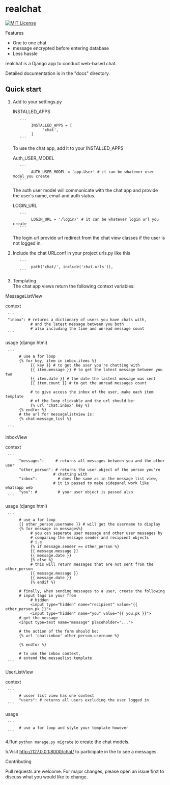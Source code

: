 realchat
==============================

[![MIT License](https://img.shields.io/badge/License-MIT-green.svg)](https://choosealicense.com/licenses/mit/)

Features

- One to one chat
- message encrypted before entering database
- Less hassle

realchat is a Django app to conduct web-based chat.

Detailed documentation is in the "docs" directory.

Quick start
------------

1. Add to your settings.py

     INSTALLED_APPS

          ```
               INSTALLED_APPS = [
                    'chat',
               ]
          ```

     To use the chat app, add it to your INSTALLED_APPS

     Auth_USER_MODEL

          ```
               AUTH_USER_MODEL = 'app.User' # it can be whatever user model you create
          ```

     The auth user model will communicate with the chat app and provide the user's name, email and auth status.

     LOGIN_URL

          ```
               LOGIN_URL = '/login/' # it can be whatever login url you create
          ```

     The login url provide url redirect from the chat view classes if the user is not logged in.

2. Include the chat URLconf in your project urls.py like this

          ```
               path('chat/', include('chat.urls')),
          ```

3. Templating \
     The chat app views return the following context variables:

MessageListView

context

     ```
     "inbox": # returns a dictionary of users you have chats with, 
               # and the latest message between you both
               # also including the time and unread message count
     ```

usage (django html)

     ```
          # use a for loop
          {% for key, item in inbox.items %}
               {{ key }} # to get the user you're chatting with 
               {{ item.message }} # to get the latest message between you two
               {{ item.date }} # the date the lastest message was sent
               {{ item.count }} # to get the unread messages count

               # to give access the inbox of the user, make each item template 
               # of the loop clickable and the url should be:
               {% url 'chat:inbox' key %}
          {% endfor %}
          # the url for messagelistview is:
          {% chat:message_list %}

     ```

InboxView

context

     ```
          "messages":     # returns all messages between you and the other user
          "other_person": # returns the user object of the person you're 
                         # chatting with
          "inbox":         # does the same as in the message list view, 
                         # it is passed to make sidepanel work like whatsapp web
          "you": #         # your user object is passed also 
     ```

usage (django html)

     ```
          # use a for loop
          {{ other_person.username }} # will get the username to display
          {% for message in messages%}
               # you can seperate user message and other user messages by
               # comparing the message sender and recipient objects
               # i.e
               {% if message.sender == other_person %}
               {{ message.message }}
               {{ message.date }}
               {% else %}
               # this will return messages that are not sent from the other_person
               {{ message.message }}
               {{ message.date }}
               {% endif %} 

          # finally, when sending messages to a user, create the following 
          # input tags in your from
               # hidden
               <input type="hidden" name="recipient" value="{{ other_person.pk }}">
               <input type="hidden" name="you" value="{{ you.pk }}">
          # get the message
          <input type=text name="message" placeholder="...">

          # the action of the form should be:
          {% url 'chat:inbox' other_person.username %}

          {% endfor %}

          # to use the inbox context,
          # extend the messaelist template
     ```

UserListView

context

     ```
          # usser list view has one context
          "users": # returns all users excluding the user logged in
     ```

usage

     ```
          # use a for loop and style your template however
     ```

4.Run `python manage.py migrate` to create the chat models.

5.Visit <http://127.0.0.1:8000/chat/> to participate in the to see a messages.

Contributing

Pull requests are welcome. For major changes, please open an issue first to discuss what you would like to change.
